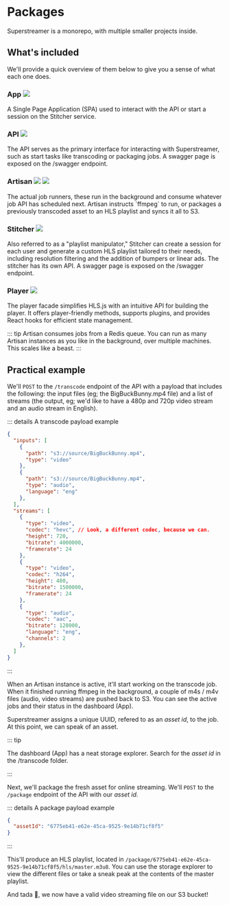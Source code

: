 # Packages

Superstreamer is a monorepo, with multiple smaller projects inside.

## What's included

We'll provide a quick overview of them below to give you a sense of what each one does.

<div class="package">
  <h3>App <img src="/icon-app.svg" /></h3>
  <p>
    A Single Page Application (SPA) used to interact with the API or start a session on the Stitcher service.
  </p>
</div>

<div class="package">
  <h3>API <img src="/icon-api.svg" /></h3>
  <p>
    The API serves as the primary interface for interacting with Superstreamer, such as start tasks like transcoding or packaging jobs. A swagger page is exposed on the /swagger endpoint.
  </p>
</div>

<div class="package">
  <h3>Artisan <img src="/icon-transcode.svg" /> <img src="/icon-package.svg" /></h3>
  <p>
    The actual job runners, these run in the background and consume whatever job API has scheduled next. Artisan instructs `ffmpeg` to run, or packages a previously transcoded asset to an HLS playlist and syncs it all to S3.
  </p>
</div>

<div class="package">
  <h3>Stitcher <img src="/icon-stitcher.svg" /></h3>
  <p>
    Also referred to as a "playlist manipulator," Stitcher can create a session for each user and generate a custom HLS playlist tailored to their needs, including resolution filtering and the addition of bumpers or linear ads. The stitcher has its own API.  A swagger page is exposed on the /swagger endpoint.
  </p>
</div>

<div class="package">
  <h3>Player <img src="/icon-player.svg" /></h3>
  <p>
    The player facade simplifies HLS.js with an intuitive API for building the player. It offers player-friendly methods, supports plugins, and provides React hooks for efficient state management.
  </p>
</div>

::: tip
Artisan consumes jobs from a Redis queue. You can run as many Artisan instances as you like in the background, over multiple machines. This scales like a beast.
:::

## Practical example

We'll `POST` to the `/transcode` endpoint of the API with a payload that includes the following: the input files (eg; the BigBuckBunny.mp4 file) and a list of streams (the output, eg; we'd like to have a 480p and 720p video stream and an audio stream in English).

::: details A transcode payload example

```json
{
  "inputs": [
    {
      "path": "s3://source/BigBuckBunny.mp4",
      "type": "video"
    },
    {
      "path": "s3://source/BigBuckBunny.mp4",
      "type": "audio",
      "language": "eng"
    },
  ],
  "streams": [
    {
      "type": "video",
      "codec": "hevc", // Look, a different codec, because we can.
      "height": 720,
      "bitrate": 4000000,
      "framerate": 24
    },
    {
      "type": "video",
      "codec": "h264",
      "height": 480,
      "bitrate": 1500000,
      "framerate": 24
    },
    {
      "type": "audio",
      "codec": "aac",
      "bitrate": 128000,
      "language": "eng",
      "channels": 2
    },
  ]
}
```

:::

When an Artisan instance is active, it'll start working on the transcode job. When it finished running ffmpeg in the background, a couple of m4s / m4v files (audio, video streams) are pushed back to S3. You can see the active jobs and their status in the dashboard (App).

Superstreamer assigns a unique UUID, refered to as an _asset id_, to the job. At this point, we can speak of an asset.

::: tip

The dashboard (App) has a neat storage explorer. Search for the _asset id_ in the /transcode folder.

:::

Next, we'll package the fresh asset for online streaming. We'll `POST` to the `/package` endpoint of the API with our _asset id_.

::: details A package payload example

```json
{
  "assetId": "6775eb41-e62e-45ca-9525-9e14b71cf8f5"
}
```

:::

This'll produce an HLS playlist, located in `/package/6775eb41-e62e-45ca-9525-9e14b71cf8f5/hls/master.m3u8`. You can use the storage explorer to view the different files or take a sneak peak at the contents of the master playlist.

And tada 🎉, we now have a valid video streaming file on our S3 bucket!